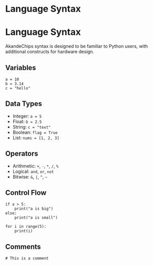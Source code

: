 # Language Syntax

# Language Syntax

AkandeChips syntax is designed to be familiar to Python users, with additional constructs for hardware design.

## Variables
```akandechips
a = 10
b = 3.14
c = "hello"
```

## Data Types
- Integer: `a = 5`
- Float: `b = 2.5`
- String: `c = "text"`
- Boolean: `flag = True`
- List: `nums = [1, 2, 3]`

## Operators
- Arithmetic: `+`, `-`, `*`, `/`, `%`
- Logical: `and`, `or`, `not`
- Bitwise: `&`, `|`, `^`, `~`

## Control Flow
```akandechips
if a > 5:
    print("a is big")
else:
    print("a is small")

for i in range(5):
    print(i)
```

## Comments
```akandechips
# This is a comment
```
